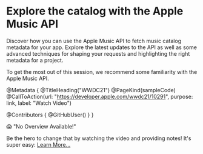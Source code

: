 # Explore the catalog with the Apple Music API

Discover how you can use the Apple Music API to fetch music catalog metadata for your app. Explore the latest updates to the API as well as some advanced techniques for shaping your requests and highlighting the right metadata for a project.

To get the most out of this session, we recommend some familiarity with the Apple Music API.

@Metadata {
   @TitleHeading("WWDC21")
   @PageKind(sampleCode)
   @CallToAction(url: "https://developer.apple.com/wwdc21/10291", purpose: link, label: "Watch Video")

   @Contributors {
      @GitHubUser(<replace this with your GitHub handle>)
   }
}

😱 "No Overview Available!"

Be the hero to change that by watching the video and providing notes! It's super easy:
 [Learn More…](https://wwdcnotes.github.io/WWDCNotes/documentation/wwdcnotes/contributing)
